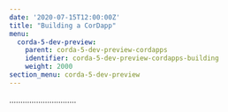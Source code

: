 ```yaml
---
date: '2020-07-15T12:00:00Z'
title: "Building a CorDapp"
menu:
  corda-5-dev-preview:
    parent: corda-5-dev-preview-cordapps
    identifier: corda-5-dev-preview-cordapps-building
    weight: 2000
section_menu: corda-5-dev-preview
---
```


..............................
